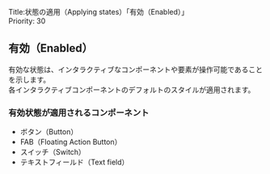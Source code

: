 Title:状態の適用（Applying states）「有効（Enabled）」  
Priority: 30

## 有効（Enabled）
有効な状態は、インタラクティブなコンポーネントや要素が操作可能であることを示します。  
各インタラクティブコンポーネントのデフォルトのスタイルが適用されます。  

### 有効状態が適用されるコンポーネント
 - ボタン（Button）
 - FAB（Floating Action Button）
 - スイッチ（Switch）
 - テキストフィールド（Text field）
